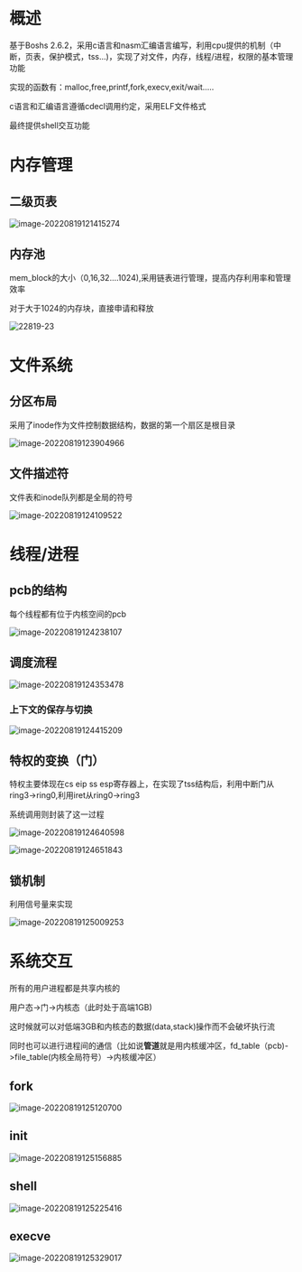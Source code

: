 # 概述

基于Boshs 2.6.2，采用c语言和nasm汇编语言编写，利用cpu提供的机制（中断，页表，保护模式，tss...)，实现了对文件，内存，线程/进程，权限的基本管理功能

实现的函数有：malloc,free,printf,fork,execv,exit/wait.....

c语言和汇编语言遵循cdecl调用约定，采用ELF文件格式

最终提供shell交互功能

# 内存管理

## 二级页表

![image-20220819121415274](assets/image-20220819121415274.png)

## 内存池

mem_block的大小（0,16,32....1024),采用链表进行管理，提高内存利用率和管理效率

对于大于1024的内存块，直接申请和释放

![22819-23](assets/22819-23.png)

# 文件系统

## 分区布局

采用了inode作为文件控制数据结构，数据的第一个扇区是根目录

![image-20220819123904966](assets/image-20220819123904966.png)

## 文件描述符

文件表和inode队列都是全局的符号

![image-20220819124109522](assets/image-20220819124109522.png)

# 线程/进程

## pcb的结构

每个线程都有位于内核空间的pcb

![image-20220819124238107](assets/image-20220819124238107.png)

## 调度流程

![image-20220819124353478](assets/image-20220819124353478.png)

### 上下文的保存与切换

![image-20220819124415209](assets/image-20220819124415209.png)

## 特权的变换（门）

特权主要体现在cs eip ss esp寄存器上，在实现了tss结构后，利用中断门从ring3->ring0,利用iret从ring0->ring3

系统调用则封装了这一过程

![image-20220819124640598](assets/image-20220819124640598.png)

![image-20220819124651843](assets/image-20220819124651843.png)

## 锁机制

利用信号量来实现

![image-20220819125009253](assets/image-20220819125009253.png)

# 系统交互

所有的用户进程都是共享内核的

用户态->门->内核态（此时处于高端1GB)

这时候就可以对低端3GB和内核态的数据(data,stack)操作而不会破坏执行流

同时也可以进行进程间的通信（比如说**管道**就是用内核缓冲区，fd_table（pcb)->file_table(内核全局符号）->内核缓冲区）

## fork

![image-20220819125120700](assets/image-20220819125120700.png)

## init

![image-20220819125156885](assets/image-20220819125156885.png)

## shell

![image-20220819125225416](assets/image-20220819125225416.png)

## execve

![image-20220819125329017](assets/image-20220819125329017.png)